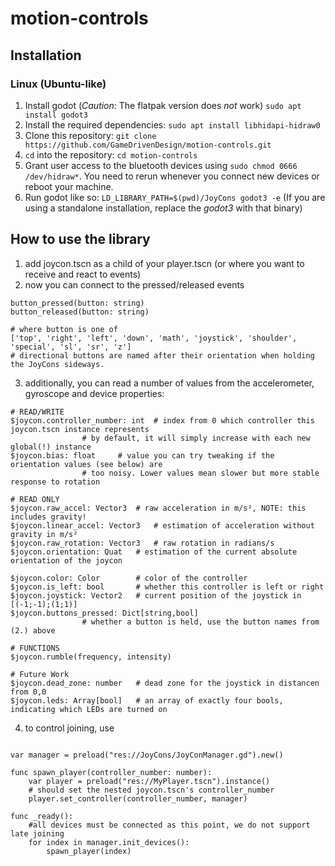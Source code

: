 # motion-controls

## Installation

### Linux (Ubuntu-like)

1. Install godot (_Caution_: The flatpak version does _not_ work) `sudo apt install godot3`
2. Install the required dependencies: `sudo apt install libhidapi-hidraw0`
3. Clone this repository: `git clone https://github.com/GameDrivenDesign/motion-controls.git`
4. `cd` into the repository: `cd motion-controls`
5. Grant user access to the bluetooth devices using `sudo chmod 0666 /dev/hidraw*`. You need to rerun whenever you connect new devices or reboot your machine.
6. Run godot like so: `LD_LIBRARY_PATH=$(pwd)/JoyCons godot3 -e` (If you are using a standalone installation, replace the _godot3_ with that binary)

## How to use the library

1. add joycon.tscn as a child of your player.tscn (or where you want to receive and react to events)
2. now you can connect to the pressed/released events

```gdscript
button_pressed(button: string)
button_released(button: string)

# where button is one of
['top', 'right', 'left', 'down', 'math', 'joystick', 'shoulder', 'special', 'sl', 'sr', 'z']
# directional buttons are named after their orientation when holding the JoyCons sideways.
```

3. additionally, you can read a number of values from the accelerometer, gyroscope and device properties:

```gdscript
# READ/WRITE
$joycon.controller_number: int	# index from 0 which controller this joycon.tscn instance represents
				# by default, it will simply increase with each new global(!) instance
$joycon.bias: float		# value you can try tweaking if the orientation values (see below) are
				# too noisy. Lower values mean slower but more stable response to rotation

# READ ONLY
$joycon.raw_accel: Vector3 	# raw acceleration in m/s², NOTE: this includes gravity!
$joycon.linear_accel: Vector3 	# estimation of acceleration without gravity in m/s²
$joycon.raw_rotation: Vector3 	# raw rotation in radians/s
$joycon.orientation: Quat 	# estimation of the current absolute orientation of the joycon

$joycon.color: Color 		# color of the controller
$joycon.is_left: bool 		# whether this controller is left or right
$joycon.joystick: Vector2	# current position of the joystick in [(-1;-1);(1;1)]
$joycon.buttons_pressed: Dict[string,bool]
				# whether a button is held, use the button names from (2.) above

# FUNCTIONS
$joycon.rumble(frequency, intensity)

# Future Work
$joycon.dead_zone: number	# dead zone for the joystick in distancen from 0,0
$joycon.leds: Array[bool]	# an array of exactly four bools, indicating which LEDs are turned on
```

4. to control joining, use

```gdscript

var manager = preload("res://JoyCons/JoyConManager.gd").new()

func spawn_player(controller_number: number):
	var player = preload("res://MyPlayer.tscn").instance()
	# should set the nested joycon.tscn's controller_number
	player.set_controller(controller_number, manager)

func _ready():
	#all devices must be connected as this point, we do not support late joining
	for index in manager.init_devices():
		spawn_player(index)

```
